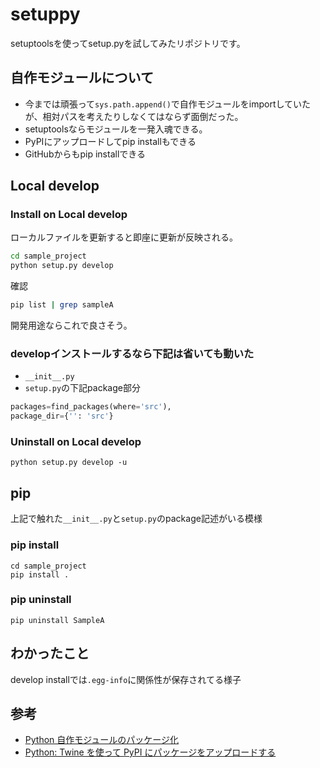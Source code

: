 # setuppy

setuptoolsを使ってsetup.pyを試してみたリポジトリです。

## 自作モジュールについて

- 今までは頑張って`sys.path.append()`で自作モジュールをimportしていたが、相対パスを考えたりしなくてはならず面倒だった。
- setuptoolsならモジュールを一発入魂できる。
- PyPIにアップロードしてpip installもできる
- GitHubからもpip installできる

## Local develop

### Install on Local develop

ローカルファイルを更新すると即座に更新が反映される。

```sh
cd sample_project
python setup.py develop
```

確認

```sh
pip list | grep sampleA
```

開発用途ならこれで良さそう。

### developインストールするなら下記は省いても動いた

- `__init__.py`
- `setup.py`の下記package部分
```python
packages=find_packages(where='src'), 
package_dir={'': 'src'}
```

### Uninstall on Local develop

```
python setup.py develop -u
```

## pip

上記で触れた`__init__.py`と`setup.py`のpackage記述がいる模様

### pip install

```
cd sample_project
pip install .
```

### pip uninstall

```
pip uninstall SampleA
```

## わかったこと

develop installでは`.egg-info`に関係性が保存されてる様子

## 参考

- [Python 自作モジュールのパッケージ化](https://gist.github.com/3panda/7508508a89bd1ea1990217142eaf3c9c)
- [Python: Twine を使って PyPI にパッケージをアップロードする](https://blog.amedama.jp/entry/2017/12/31/175036)
